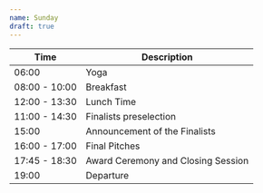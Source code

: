```yaml
---
name: Sunday
draft: true
---
```


| Time          | Description                        |
|---------------|------------------------------------|
| 06:00         | Yoga                               |
| 08:00 - 10:00 | Breakfast                          |
| 12:00 - 13:30 | Lunch Time                         |
| 11:00 - 14:30 | Finalists preselection             |
| 15:00         | Announcement of the Finalists      |
| 16:00 - 17:00 | Final Pitches                      |
| 17:45 - 18:30 | Award Ceremony and Closing Session |
| 19:00         | Departure                          |
